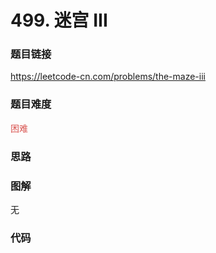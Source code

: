 # 499. 迷宫 III

### 题目链接

https://leetcode-cn.com/problems/the-maze-iii

### 题目难度

<font color=#D9534F>困难</font>

### 思路



### 图解

无

### 代码

```python
```